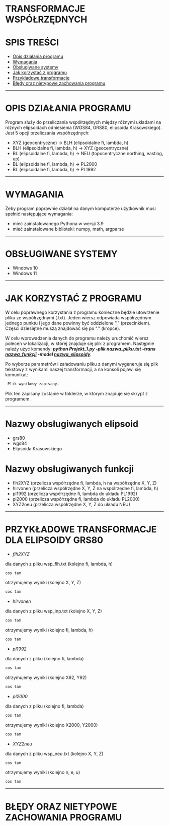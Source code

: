 # TRANSFORMACJE WSPÓŁRZĘDNYCH

# SPIS TREŚCI
- [Opis działania programu](#OPIS-DZIAŁANIA-PROGRAMU)
- [Wymagania](#WYMAGANIA)
- [Obsługiwane systemy](#OBSŁUGIWANE-SYSTEMY)
- [Jak korzystać z programu](#JAK-KORZYSTAĆ-Z-PROGRAMU)
- [Przykładowe transformacje](#PRZYKŁADOWE-TRANSFORMACJE)
- [Błędy oraz nietypowe zachowania programu](#BŁĘDY-ORAZ-NIETYPOWE-ZACHOWANIA-PROGRAMU)

***

# OPIS DZIAŁANIA PROGRAMU

Program służy do przeliczania współrzędnych między różnymi układami na różnych elipsoidach odniesienia (WGS84, GRS80, elipsoida Krasowskiego). 
Jest 5 opcji przeliczania współrzędnych:
- XYZ (geocentryczne) -> BLH (elipsoidalne fi, lambda, h)
- BLH (elipsoidalne fi, lambda, h) -> XYZ (geocentryczne)
- BL (elipsoidalne fi, lambda, h) -> NEU (topocentryczne northing, easting, up)
- BL (elipsoidalne fi, lambda, h) -> PL2000
- BL (elipsoidalne fi, lambda, h) -> PL1992

***

# WYMAGANIA

Żeby program poprawnie działał na danym komputerze użytkownik musi spełnić następujące wymagania:
- mieć zainstalowanego Pythona w wersji 3.9
- mieć zainstalowane biblioteki: numpy, math, argparse

***

# OBSŁUGIWANE SYSTEMY
- Windows 10
- Windows 11

***

# JAK KORZYSTAĆ Z PROGRAMU

W celu poprawnego korzystania z programu konieczne będzie utowrzenie pliku ze współrzędnymi (.txt). Jeden wiersz odpowiada współrzędnym jednego punktu i jego dane powinny być oddzielone "," (przecinkiem). Części dziesiętne muszą znajdować się po "." (kropce).


W celu wprowadzenia danych do programu należy uruchomić wiersz poleceń w lokalizacji, w której znajduje się plik z programem. Następnie należy użyć komendy: ***python Projekt_1.py -plik nazwa_pliku.txt -trans [nazwa_funkcji](#Nazwy-obsługiwanych-funkcji) -model [nazwa_elipsoidy](#Nazwy-obsługiwanych-elipsoid)***. 

Po wyborze parametrów i załadowaniu pliku z danymi wygeneruje się plik tekstowy z wynikami naszej transformacji, a na konsoli pojawi się komunikat:
  ```sh
   Plik wynikowy zapisany.
  ```
Plik ten zapisany zostanie w folderze, w którym znajduje się skrypt z programem.

***	

# Nazwy obsługiwanych elipsoid
- grs80
- wgs84
- Elipsoida Krasowskiego

# Nazwy obsługiwanych funkcji
- flh2XYZ (przelicza współrzędne fi, lambda, h na współrzędne X, Y, Z)
- hirvonen (przelicza współrzędne X, Y, Z na współrzędne fi, lambda, h)
- pl1992 (przelicza współrzędne fi, lambda do układu PL1992)
- pl2000 (przelicza współrzędne fi, lambda do układu PL2000)
- XYZ2neu (przelicza współrzędne X, Y, Z do układu NEU)

***

# PRZYKŁADOWE TRANSFORMACJE DLA ELIPSOIDY GRS80
- *flh2XYZ*
 
dla danych z pliku wsp_flh.txt (kolejno fi, lambda, h)
  ```sh
  cos tam
  ```
  otrzymujemy wyniki (kolejno X, Y, Z)
  ```sh
  cos tam
  ```
  
  - *hirvonen*
  
  dla danych z pliku wsp_inp.txt (kolejno X, Y, Z)
  ```sh
 cos tam
  ```
  otrzymujemy wyniki (kolejno fi, lambda, h)
  ```sh
 cos tam
  ```
  
  - *pl1992*
  
  dla danych z pliku (kolejno fi, lambda)
  ```sh
 cos tam
  ```
  otrzymujemy wyniki (kolejno X92, Y92)
  ```sh
 cos tam
  ```
  
 - *pl2000*
 
  dla danych z pliku (kolejno fi, lambda)
  ```sh
  cos tam
  ```
  otrzymujemy wyniki (kolejno X2000, Y2000)
  ```sh
  cos tam
  ```
  
 - *XYZ2neu*
 
  dla danych z pliku wsp_neu.txt (kolejno X, Y, Z)
  ```sh
  cos tam
  ```
  otrzymujemy wyniki (kolejno n, e, u)
  ```sh
 cos tam
  ```

***
# BŁĘDY ORAZ NIETYPOWE ZACHOWANIA PROGRAMU
